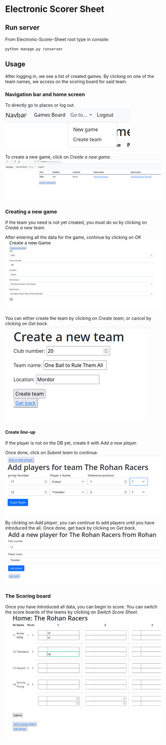 # Electronic Scorer Sheet
## Run server
From Electronic-Scorer-Sheet root type in console:

```shell
python manage.py runserver
```

## Usage
After logging in, we see a list of created games. 
By clicking on one of the team names, we access on the scoring board for said team.

### Navigation bar and home screen
To directly go to places or log out.
![](static/nav_bar.png)

To create a new game, click on _Create a new game_.
![](static/game_board.png)

### Creating a new game
If the team you need is not yet created, you must do so by clicking on _Create a new team_.

After entering all the data for the game, continue by clicking on _OK_
![](static/create_new_game.png.png)

You can either create the team by clicking on _Create team_, or cancel by clicking on _Get back_.
![](static/create_new_team.png)

#### Create line-up
If the player is not on the DB yet, create it with _Add a new player_.

Once done, click on _Submit team_ to continue.
![](static/create_line_up.png)

By clicking on _Add player_, you can continue to add players until you have introduced the all. 
Once done, get back by clicking on _Get back_.
![](static/add_new_player.png)


### The Scoring board
Once you have introduced all data, you can begin to score. 
You can switch the score boards of the teams by clicking on _Switch Score Sheet_.
![](static/scoring_board.png)
